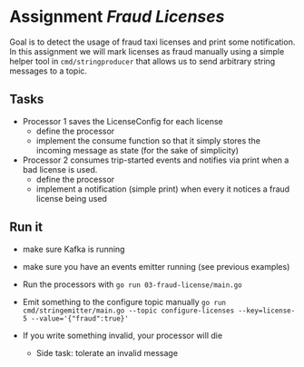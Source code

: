 # Assignment _Fraud Licenses_

Goal is to detect the usage of fraud taxi licenses and print some notification.
In this assignment we will mark licenses as fraud manually using
a simple helper tool in `cmd/stringproducer` that allows us to send arbitrary string messages to a topic.

## Tasks

* Processor 1 saves the LicenseConfig for each license
  * define the processor
  * implement the consume function so that it simply stores the incoming message as state (for the sake of simplicity)
* Processor 2 consumes trip-started events and notifies via print when a bad license is used.
  * define the processor
  * implement a notification (simple print) when every it notices a fraud license being used

## Run it
* make sure Kafka is running
* make sure you have an events emitter running (see previous examples)

* Run the processors with `go run 03-fraud-license/main.go`
* Emit something to the configure topic manually `go run cmd/stringemitter/main.go --topic configure-licenses --key=license-5 --value='{"fraud":true}'`
* If you write something invalid, your processor will die
  * Side task: tolerate an invalid message
